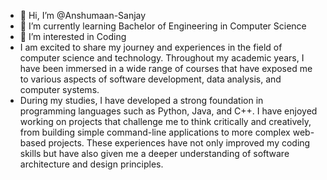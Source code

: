 - 👋 Hi, I’m @Anshumaan-Sanjay
- 🌱 I’m currently learning Bachelor of Engineering in Computer Science
- 👀 I’m interested in Coding
- I am excited to share my journey and experiences in the field of computer science and technology. Throughout my academic years, I have been immersed in a wide range of courses that have exposed me to various aspects of software development, data analysis, and computer systems.
- During my studies, I have developed a strong foundation in programming languages such as Python, Java, and C++. I have enjoyed working on projects that challenge me to think critically and creatively, from building simple command-line applications to more complex web-based projects. These experiences have not only improved my coding skills but have also given me a deeper understanding of software architecture and design principles.

<!---
Anshumaan-Sanjay/Anshumaan-Sanjay is a ✨ special ✨ repository because its `README.md` (this file) appears on your GitHub profile.
You can click the Preview link to take a look at your changes.
--->
